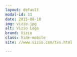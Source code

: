 ```yaml
---
layout: default
modal-id: 11
date: 2015-08-10
img: vizio.jpg
alt: Vizio Logo
brand: Vizio
class: hide-mobile
site: //www.vizio.com/tvs.html

---
```

